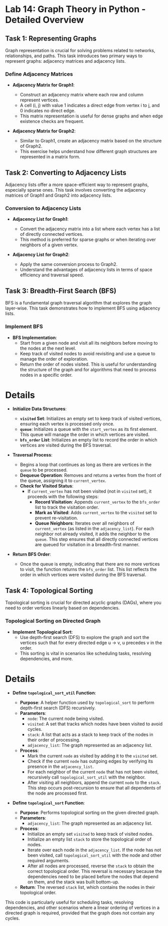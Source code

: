 # Lab 14: Graph Theory in Python - Detailed Overview


## Task 1: Representing Graphs

Graph representation is crucial for solving problems related to networks, relationships, and paths. This task introduces two primary ways to represent graphs: adjacency matrices and adjacency lists.

### Define Adjacency Matrices
- **Adjacency Matrix for Graph1**:
  - Construct an adjacency matrix where each row and column represent vertices.
  - A cell (i, j) with value 1 indicates a direct edge from vertex i to j, and 0 indicates no direct edge.
  - This matrix representation is useful for dense graphs and when edge existence checks are frequent.

- **Adjacency Matrix for Graph2**:
  - Similar to Graph1, create an adjacency matrix based on the structure of Graph2.
  - This exercise helps understand how different graph structures are represented in a matrix form.

## Task 2: Converting to Adjacency Lists

Adjacency lists offer a more space-efficient way to represent graphs, especially sparse ones. This task involves converting the adjacency matrices of Graph1 and Graph2 into adjacency lists.

### Conversion to Adjacency Lists
- **Adjacency List for Graph1**:
  - Convert the adjacency matrix into a list where each vertex has a list of directly connected vertices.
  - This method is preferred for sparse graphs or when iterating over neighbors of a given vertex.

- **Adjacency List for Graph2**:
  - Apply the same conversion process to Graph2.
  - Understand the advantages of adjacency lists in terms of space efficiency and traversal speed.

## Task 3: Breadth-First Search (BFS)

BFS is a fundamental graph traversal algorithm that explores the graph layer-wise. This task demonstrates how to implement BFS using adjacency lists.

### Implement BFS
- **BFS Implementation**:
  - Start from a given node and visit all its neighbors before moving to the nodes at the next level.
  - Keep track of visited nodes to avoid revisiting and use a queue to manage the order of exploration.
  - Return the order of nodes visited. This is useful for understanding the structure of the graph and for algorithms that need to process nodes in a specific order.

# Details

- **Initialize Data Structures**:
  - **`visited` Set**: Initializes an empty set to keep track of visited vertices, ensuring each vertex is processed only once.
  - **`queue`**: Initializes a queue with the `start_vertex` as its first element. This queue will manage the order in which vertices are visited.
  - **`bfs_order` List**: Initializes an empty list to record the order in which vertices are visited during the BFS traversal.

- **Traversal Process**:
  - Begins a loop that continues as long as there are vertices in the `queue` to be processed.
  - **Dequeue Operation**: Removes and returns a vertex from the front of the queue, assigning it to `current_vertex`.
  - **Check for Visited Status**:
    - If `current_vertex` has not been visited (not in `visited` set), it proceeds with the following steps:
      - **Record Visitation**: Appends `current_vertex` to the `bfs_order` list to track the visitation order.
      - **Mark as Visited**: Adds `current_vertex` to the `visited` set to prevent re-visitation.
      - **Queue Neighbors**: Iterates over all neighbors of `current_vertex` (as listed in the `adjacency_list`). For each neighbor not already visited, it adds the neighbor to the `queue`. This step ensures that all directly connected vertices are queued for visitation in a breadth-first manner.

- **Return BFS Order**:
  - Once the queue is empty, indicating that there are no more vertices to visit, the function returns the `bfs_order` list. This list reflects the order in which vertices were visited during the BFS traversal.


## Task 4: Topological Sorting

Topological sorting is crucial for directed acyclic graphs (DAGs), where you need to order vertices linearly based on dependencies.

### Topological Sorting on Directed Graph
- **Implement Topological Sort**:
  - Use depth-first search (DFS) to explore the graph and sort the vertices such that for every directed edge u → v, u precedes v in the order.
  - This sorting is vital in scenarios like scheduling tasks, resolving dependencies, and more.

# Details
- **Define `topological_sort_util` Function**:
  - **Purpose**: A helper function used by `topological_sort` to perform depth-first search (DFS) recursively.
  - **Parameters**:
    - `node`: The current node being visited.
    - `visited`: A set that tracks which nodes have been visited to avoid cycles.
    - `stack`: A list that acts as a stack to keep track of the nodes in their order of processing.
    - `adjacency_list`: The graph represented as an adjacency list.
  - **Process**:
    - Mark the current `node` as visited by adding it to the `visited` set.
    - Check if the current `node` has outgoing edges by verifying its presence in the `adjacency_list`.
    - For each neighbor of the current `node` that has not been visited, recursively call `topological_sort_util` with the neighbor.
    - After visiting all neighbors, append the current `node` to the `stack`. This step occurs post-recursion to ensure that all dependents of the node are processed first.

- **Define `topological_sort` Function**:
  - **Purpose**: Performs topological sorting on the given directed graph.
  - **Parameters**:
    - `adjacency_list`: The graph represented as an adjacency list.
  - **Process**:
    - Initialize an empty set `visited` to keep track of visited nodes.
    - Initialize an empty list `stack` to store the topological order of nodes.
    - Iterate over each node in the `adjacency_list`. If the node has not been visited, call `topological_sort_util` with the node and other required arguments.
    - After all nodes are processed, reverse the `stack` to obtain the correct topological order. This reversal is necessary because the dependencies need to be placed before the nodes that depend on them, and the stack was built bottom-up.
  - **Return**: The reversed `stack` list, which contains the nodes in their topological order.

This code is particularly useful for scheduling tasks, resolving dependencies, and other scenarios where a linear ordering of vertices in a directed graph is required, provided that the graph does not contain any cycles.



